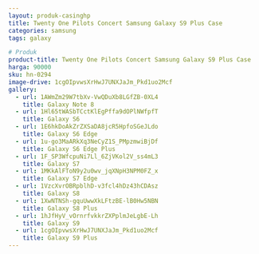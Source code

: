 ```yaml
---
layout: produk-casinghp
title: Twenty One Pilots Concert Samsung Galaxy S9 Plus Case
categories: samsung
tags: galaxy

# Produk
product-title: Twenty One Pilots Concert Samsung Galaxy S9 Plus Case
harga: 90000
sku: hn-0294
image-drive: 1cgOIpvwsXrHwJ7UNXJaJm_Pkd1uo2Mcf
gallery:
  - url: 1AWmZm29W7tbXv-VwQDuXb8LGfZB-0XL4
    title: Galaxy Note 8
  - url: 1Hl65tWASbTCctKlEgPffa9dOPlNWfpfT
    title: Galaxy S6
  - url: 1E6hkDoAkZrZXSaDA8jcR5HpfoSGeJLdo
    title: Galaxy S6 Edge
  - url: 1u-go3MaARkXq3NeCyZ1S_PMpzmwiBjDf
    title: Galaxy S6 Edge Plus
  - url: 1F_SP3WfcpuNi7Ll_6ZjVKol2V_ss4mL3
    title: Galaxy S7
  - url: 1MKkAlFToN9y2u0wv_jqXNpH3NPM0FZ_x
    title: Galaxy S7 Edge
  - url: 1VzcXvrOBRpblhD-v3fcl4hDz43hCDAsz
    title: Galaxy S8
  - url: 1XwNTNSh-gquUwwXkLFtzBE-lB0Hw5NBN
    title: Galaxy S8 Plus
  - url: 1hJfHyV_vOrnrfvkkrZXPplmJeLgbE-Lh
    title: Galaxy S9
  - url: 1cgOIpvwsXrHwJ7UNXJaJm_Pkd1uo2Mcf
    title: Galaxy S9 Plus
---
```

